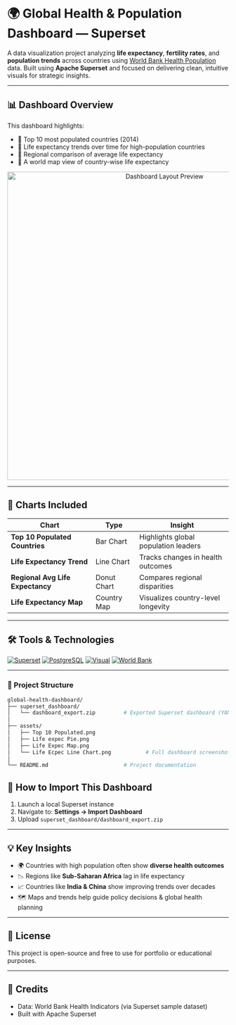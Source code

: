 # 🌍 Global Health & Population Dashboard — Superset

A data visualization project analyzing **life expectancy**, **fertility rates**, and **population trends** across countries using [World Bank Health Population](https://superset.apache.org/) data. Built using **Apache Superset** and focused on delivering clean, intuitive visuals for strategic insights.

---

## 📊 Dashboard Overview

This dashboard highlights:
- 🔹 Top 10 most populated countries (2014)
- 🔹 Life expectancy trends over time for high-population countries
- 🔹 Regional comparison of average life expectancy
- 🔹 A world map view of country-wise life expectancy

<p align="center">
  <img src=""assets\global-health-pulse-2025-04-20T20-53-18.457Z.jpg"" alt="Dashboard Layout Preview" width="700"/>
</p>

---

## 🧩 Charts Included

| Chart | Type | Insight |
|-------|------|---------|
| **Top 10 Populated Countries** | Bar Chart | Highlights global population leaders |
| **Life Expectancy Trend** | Line Chart | Tracks changes in health outcomes |
| **Regional Avg Life Expectancy** | Donut Chart | Compares regional disparities |
| **Life Expectancy Map** | Country Map | Visualizes country-level longevity |

---

## 🛠️ Tools & Technologies

[![Superset](https://img.shields.io/badge/Superset-dashboard-green)](https://superset.apache.org/)
[![PostgreSQL](https://img.shields.io/badge/PostgreSQL-powered-blue)](https://www.postgresql.org/)
[![Visual](https://img.shields.io/badge/Data%20Vis-Storytelling-orange)]()
[![World Bank](https://img.shields.io/badge/Data-World%20Bank%20Health-lightgrey)]()

---

### 📁 Project Structure

```bash
global-health-dashboard/
├── superset_dashboard/
│   └── dashboard_export.zip         # Exported Superset dashboard (YAML bundle)
│
├── assets/
│   ├── Top 10 Populated.png
│   ├── Life expec Pie.png
│   ├── Life Expec Map.png
│   └── Life Ecpec Line Chart.png           # Full dashboard screenshot
│
└── README.md                        # Project documentation

```

## 🔁 How to Import This Dashboard

1. Launch a local Superset instance
2. Navigate to: **Settings → Import Dashboard**
3. Upload `superset_dashboard/dashboard_export.zip`

---

## 💡 Key Insights

- 🌍 Countries with high population often show **diverse health outcomes**
- 📉 Regions like **Sub-Saharan Africa** lag in life expectancy
- 📈 Countries like **India & China** show improving trends over decades
- 🗺️ Maps and trends help guide policy decisions & global health planning

---

## 📎 License

This project is open-source and free to use for portfolio or educational purposes.

---

## 🙌 Credits

- Data: World Bank Health Indicators (via Superset sample dataset)
- Built with Apache Superset


